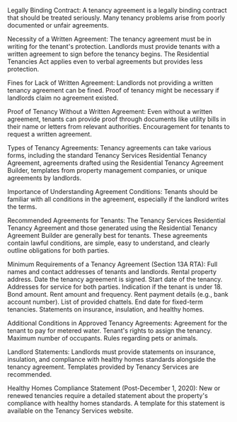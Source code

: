 Legally Binding Contract:
A tenancy agreement is a legally binding contract that should be treated seriously.
Many tenancy problems arise from poorly documented or unfair agreements.

Necessity of a Written Agreement:
The tenancy agreement must be in writing for the tenant's protection.
Landlords must provide tenants with a written agreement to sign before the tenancy begins.
The Residential Tenancies Act applies even to verbal agreements but provides less protection.

Fines for Lack of Written Agreement:
Landlords not providing a written tenancy agreement can be fined.
Proof of tenancy might be necessary if landlords claim no agreement existed.

Proof of Tenancy Without a Written Agreement:
Even without a written agreement, tenants can provide proof through documents like utility bills in their name or letters from relevant authorities.
Encouragement for tenants to request a written agreement.

Types of Tenancy Agreements:
Tenancy agreements can take various forms, including the standard Tenancy Services Residential Tenancy Agreement, agreements drafted using the Residential Tenancy Agreement Builder, templates from property management companies, or unique agreements by landlords.

Importance of Understanding Agreement Conditions:
Tenants should be familiar with all conditions in the agreement, especially if the landlord writes the terms.

Recommended Agreements for Tenants:
The Tenancy Services Residential Tenancy Agreement and those generated using the Residential Tenancy Agreement Builder are generally best for tenants.
These agreements contain lawful conditions, are simple, easy to understand, and clearly outline obligations for both parties.

Minimum Requirements of a Tenancy Agreement (Section 13A RTA):
Full names and contact addresses of tenants and landlords.
Rental property address.
Date the tenancy agreement is signed.
Start date of the tenancy.
Addresses for service for both parties.
Indication if the tenant is under 18.
Bond amount.
Rent amount and frequency.
Rent payment details (e.g., bank account number).
List of provided chattels.
End date for fixed-term tenancies.
Statements on insurance, insulation, and healthy homes.

Additional Conditions in Approved Tenancy Agreements:
Agreement for the tenant to pay for metered water.
Tenant's rights to assign the tenancy.
Maximum number of occupants.
Rules regarding pets or animals.

Landlord Statements:
Landlords must provide statements on insurance, insulation, and compliance with healthy homes standards alongside the tenancy agreement.
Templates provided by Tenancy Services are recommended.

Healthy Homes Compliance Statement (Post-December 1, 2020):
New or renewed tenancies require a detailed statement about the property's compliance with healthy homes standards.
A template for this statement is available on the Tenancy Services website.